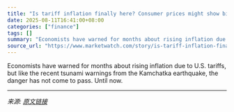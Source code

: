 ```yaml
---
title: "Is tariff inflation finally here? Consumer prices might show biggest increase of the year."
date: 2025-08-11T16:41:00+08:00
categories: ["finance"]
tags: []
summary: "Economists have warned for months about rising inflation due to U.S. tariffs, but like the recent tsunami warnings from the Kamchatka earthquake, the danger has not come to pass. Until now."
source_url: "https://www.marketwatch.com/story/is-tariff-inflation-finally-here-consumer-prices-might-show-biggest-increase-of-the-year-14b5c535?mod=mw_rss_topstories"
---
```


Economists have warned for months about rising inflation due to U.S. tariffs, but like the recent tsunami warnings from the Kamchatka earthquake, the danger has not come to pass. Until now.

---

*来源: [原文链接](https://www.marketwatch.com/story/is-tariff-inflation-finally-here-consumer-prices-might-show-biggest-increase-of-the-year-14b5c535?mod=mw_rss_topstories)*
